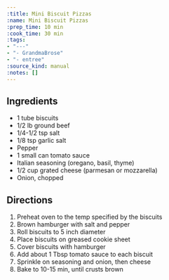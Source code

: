```yaml
---
:title: Mini Biscuit Pizzas
:name: Mini Biscuit Pizzas
:prep_time: 10 min
:cook_time: 30 min
:tags:
- "---"
- "- GrandmaBrose"
- "- entree"
:source_kind: manual
:notes: []
---
```


## Ingredients
- 1 tube biscuits
- 1/2 lb ground beef
- 1/4-1/2 tsp salt
- 1/8 tsp garlic salt
- Pepper
- 1 small can tomato sauce
- Italian seasoning (oregano, basil, thyme)
- 1/2 cup grated cheese (parmesan or mozzarella)
- Onion, chopped


## Directions
1. Preheat oven to the temp specified by the biscuits
2. Brown hamburger with salt and pepper
3. Roll biscuits to 5 inch diameter
4. Place biscuits on greased cookie sheet
5. Cover biscuits with hamburger
6. Add about 1 Tbsp tomato sauce to each biscuit
7. Sprinkle on seasoning and onion, then cheese
8. Bake to 10-15 min, until crusts brown
